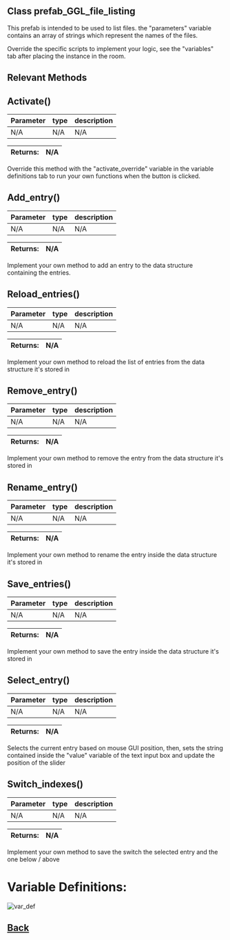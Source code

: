 ## Class prefab_GGL_file_listing

This prefab is intended to be used to list files.
the "parameters" variable contains an array of strings which represent the names of the files.

Override the specific scripts to implement your logic, see the "variables" tab after placing the instance in the room.

## Relevant Methods

## Activate()

| Parameter   |  type   |              description                   |
|--           |       --|--                                          |
|   N/A      | N/A  |  N/A    |

| Returns:  | N/A |
|--         |                             --|

Override this method with the "activate_override" variable in the variable definitions tab to run your own functions when the button is clicked.

## Add_entry()

| Parameter   |  type   |              description                   |
|--           |       --|--                                          |
|   N/A      | N/A  |  N/A    |

| Returns:  | N/A |
|--         |                             --|

Implement your own method to add an entry to the data structure containing the entries.

## Reload_entries()

| Parameter   |  type   |              description                   |
|--           |       --|--                                          |
|   N/A      | N/A  |  N/A    |

| Returns:  | N/A |
|--         |                             --|

Implement your own method to reload the list of entries	from the data structure it's stored in

## Remove_entry()

| Parameter   |  type   |              description                   |
|--           |       --|--                                          |
|   N/A      | N/A  |  N/A    |

| Returns:  | N/A |
|--         |                             --|

Implement your own method to remove the entry	from the data structure it's stored in

## Rename_entry()

| Parameter   |  type   |              description                   |
|--           |       --|--                                          |
|   N/A      | N/A  |  N/A    |

| Returns:  | N/A |
|--         |                             --|

Implement your own method to rename the entry	inside the data structure it's stored in

## Save_entries()

| Parameter   |  type   |              description                   |
|--           |       --|--                                          |
|   N/A      | N/A  |  N/A    |

| Returns:  | N/A |
|--         |                             --|

Implement your own method to save the entry inside the data structure it's stored in

## Select_entry()

| Parameter   |  type   |              description                   |
|--           |       --|--                                          |
|   N/A      | N/A  |  N/A    |

| Returns:  | N/A |
|--         |                             --|

Selects the current entry based on mouse GUI position, then, sets the string contained inside the "value" variable of the text input box and update the position of the slider

## Switch_indexes()

| Parameter   |  type   |              description                   |
|--           |       --|--                                          |
|   N/A      | N/A  |  N/A    |

| Returns:  | N/A |
|--         |                             --|

Implement your own method to save the switch 	the selected entry and the one below / above


# Variable Definitions:

![var_def](https://github.com/Ced30/GML-GUI-Library-GGL-Documentation/blob/main/Images/API/GGL_instance/prefab_GGL_file_listing.png)

## [Back](https://github.com/Ced30/GML-GUI-Library-GGL-Documentation/blob/main/API/Instance%20Prefabs.md)
